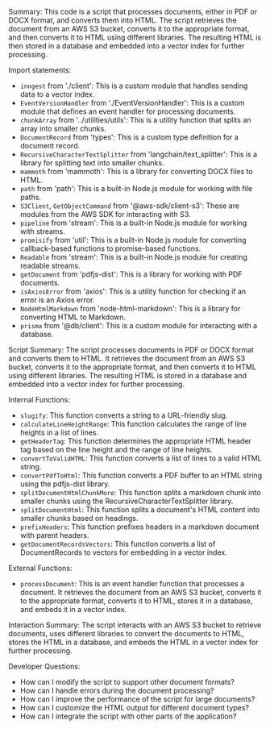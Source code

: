 Summary:
This code is a script that processes documents, either in PDF or DOCX format, and converts them into HTML. The script retrieves the document from an AWS S3 bucket, converts it to the appropriate format, and then converts it to HTML using different libraries. The resulting HTML is then stored in a database and embedded into a vector index for further processing.

Import statements:
- `inngest` from './client': This is a custom module that handles sending data to a vector index.
- `EventVersionHandler` from './EventVersionHandler': This is a custom module that defines an event handler for processing documents.
- `chunkArray` from '../utilities/utils': This is a utility function that splits an array into smaller chunks.
- `DocumentRecord` from 'types': This is a custom type definition for a document record.
- `RecursiveCharacterTextSplitter` from 'langchain/text_splitter': This is a library for splitting text into smaller chunks.
- `mammoth` from 'mammoth': This is a library for converting DOCX files to HTML.
- `path` from 'path': This is a built-in Node.js module for working with file paths.
- `S3Client`, `GetObjectCommand` from '@aws-sdk/client-s3': These are modules from the AWS SDK for interacting with S3.
- `pipeline` from 'stream': This is a built-in Node.js module for working with streams.
- `promisify` from 'util': This is a built-in Node.js module for converting callback-based functions to promise-based functions.
- `Readable` from 'stream': This is a built-in Node.js module for creating readable streams.
- `getDocument` from 'pdfjs-dist': This is a library for working with PDF documents.
- `isAxiosError` from 'axios': This is a utility function for checking if an error is an Axios error.
- `NodeHtmlMarkdown` from 'node-html-markdown': This is a library for converting HTML to Markdown.
- `prisma` from '@db/client': This is a custom module for interacting with a database.

Script Summary:
The script processes documents in PDF or DOCX format and converts them to HTML. It retrieves the document from an AWS S3 bucket, converts it to the appropriate format, and then converts it to HTML using different libraries. The resulting HTML is stored in a database and embedded into a vector index for further processing.

Internal Functions:
- `slugify`: This function converts a string to a URL-friendly slug.
- `calculateLineHeightRange`: This function calculates the range of line heights in a list of lines.
- `getHeaderTag`: This function determines the appropriate HTML header tag based on the line height and the range of line heights.
- `convertToValidHTML`: This function converts a list of lines to a valid HTML string.
- `convertPdfToHtml`: This function converts a PDF buffer to an HTML string using the pdfjs-dist library.
- `splitDocumentHtmlChunkMore`: This function splits a markdown chunk into smaller chunks using the RecursiveCharacterTextSplitter library.
- `splitDocumentHtml`: This function splits a document's HTML content into smaller chunks based on headings.
- `prefixHeaders`: This function prefixes headers in a markdown document with parent headers.
- `getDocumentRecordsVectors`: This function converts a list of DocumentRecords to vectors for embedding in a vector index.

External Functions:
- `processDocument`: This is an event handler function that processes a document. It retrieves the document from an AWS S3 bucket, converts it to the appropriate format, converts it to HTML, stores it in a database, and embeds it in a vector index.

Interaction Summary:
The script interacts with an AWS S3 bucket to retrieve documents, uses different libraries to convert the documents to HTML, stores the HTML in a database, and embeds the HTML in a vector index for further processing.

Developer Questions:
- How can I modify the script to support other document formats?
- How can I handle errors during the document processing?
- How can I improve the performance of the script for large documents?
- How can I customize the HTML output for different document types?
- How can I integrate the script with other parts of the application?